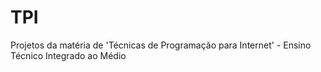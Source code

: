 # TPI
Projetos da matéria de 'Técnicas de Programação para Internet' - Ensino Técnico Integrado ao Médio
